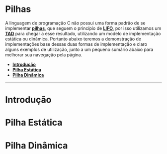 # Pilhas

A linguagem de programação C não possui uma forma padrão de se implementar <a href="Pilhas.md" title="uma coleção linear de elementos vulgo stack">**pilhas**</a>, que seguem o princípio de <a href="Pilhas.md" title="Last In, First Out: o último elemento inserido é o primeiro a ser removido.">**LIFO**</a>, por isso utilizamos um <a href="Pilhas.md" title="Tipo Abstrato de Dado: Struct">**TAD**</a> para chegar a esse resultado, utilizando um modelo de implementação estática ou dinâmica. Portanto abaixo teremos a demonstração de implementações base dessas duas formas de implementação e claro alguns exemplos de utilização, junto a um pequeno sumário abaixo para melhorar sua navegação pela página.

- <a href="#introdução" title="Introdução a pilhas">**Introdução**</a>
- <a href="#pilha-estática" title="Introdução a pilhas estáticas">**Pilha Estática**</a>
- <a href="#pilha-dinâmica" title="Introdução a pilhas dinâmicas">**Pilha Dinâmica**</a>

--- 

# Introdução

# Pilha Estática

# Pilha Dinâmica


